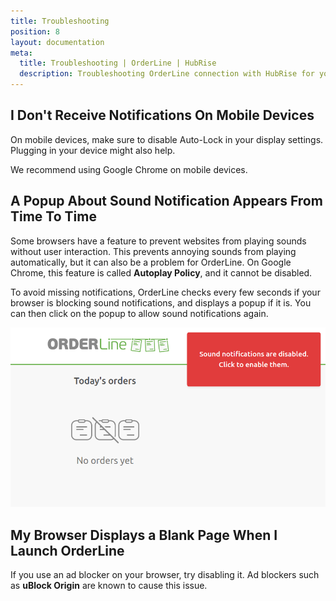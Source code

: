 ```yaml
---
title: Troubleshooting
position: 8
layout: documentation
meta:
  title: Troubleshooting | OrderLine | HubRise
  description: Troubleshooting OrderLine connection with HubRise for your EPOS and other apps to work as a cohesive whole. Connect apps and synchronise your data.
---
```


## I Don't Receive Notifications On Mobile Devices

On mobile devices, make sure to disable Auto-Lock in your display settings. Plugging in your device might also help.

We recommend using Google Chrome on mobile devices.

## A Popup About Sound Notification Appears From Time To Time

Some browsers have a feature to prevent websites from playing sounds without user interaction. This prevents annoying sounds from playing automatically, but it can also be a problem for OrderLine. On Google Chrome, this feature is called **Autoplay Policy**, and it cannot be disabled.

To avoid missing notifications, OrderLine checks every few seconds if your browser is blocking sound notifications, and displays a popup if it is. You can then click on the popup to allow sound notifications again.

![Sound Notification Popup](../images/038-en-2x-sound-notifications-popup.png)

## My Browser Displays a Blank Page When I Launch OrderLine

If you use an ad blocker on your browser, try disabling it. Ad blockers such as **uBlock Origin** are known to cause this issue.
